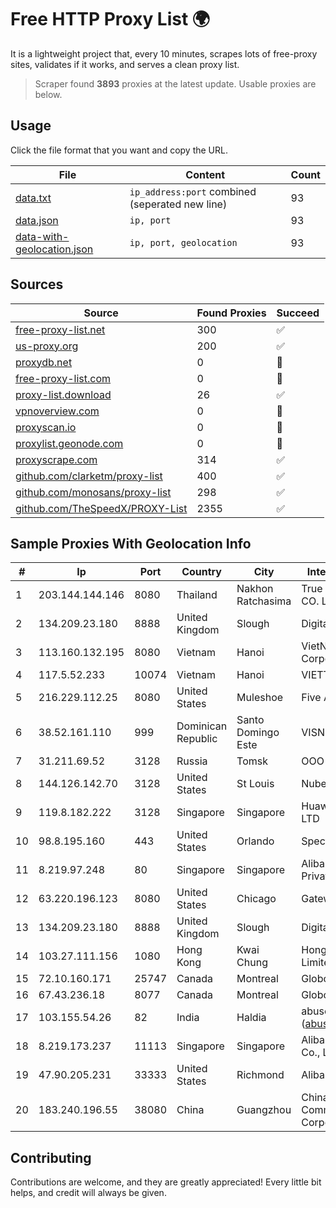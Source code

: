 
# Free HTTP Proxy List 🌍

It is a lightweight project that, every 10 minutes, scrapes lots of free-proxy sites, validates if it works, and serves a clean proxy list.


> Scraper found **3893** proxies at the latest update. Usable proxies are below.

## Usage

Click the file format that you want and copy the URL.


|File|Content|Count|
|----|-------|-----|
|[data.txt](https://raw.githubusercontent.com/themiralay/Proxy-List-World/master/data.txt)|`ip_address:port` combined (seperated new line)|93|
|[data.json](https://raw.githubusercontent.com/themiralay/Proxy-List-World/master/data.json)|`ip, port`|93|
|[data-with-geolocation.json](https://raw.githubusercontent.com/themiralay/Proxy-List-World/master/data-with-geolocation.json)|`ip, port, geolocation`|93|

## Sources

|Source|Found Proxies|Succeed|
|------|-------------|-------|
|[free-proxy-list.net](https://free-proxy-list.net)|300|✅|
|[us-proxy.org](https://www.us-proxy.org)|200|✅|
|[proxydb.net](http://proxydb.net)|0|🚫|
|[free-proxy-list.com](https://free-proxy-list.com/?page=&port=&type%5B%5D=http&type%5B%5D=https&up_time=0&search=Search)|0|🚫|
|[proxy-list.download](https://www.proxy-list.download/HTTP)|26|✅|
|[vpnoverview.com](https://vpnoverview.com/privacy/anonymous-browsing/free-proxy-servers)|0|🚫|
|[proxyscan.io](https://www.proxyscan.io)|0|🚫|
|[proxylist.geonode.com](https://proxylist.geonode.com/api/proxy-list?limit=300&page=1&sort_by=lastChecked&sort_type=desc&protocols=http,https)|0|🚫|
|[proxyscrape.com](https://api.proxyscrape.com/v2/?request=displayproxies&protocol=http&timeout=10000&country=all&ssl=all&anonymity=all)|314|✅|
|[github.com/clarketm/proxy-list](https://raw.githubusercontent.com/clarketm/proxy-list/master/proxy-list-raw.txt)|400|✅|
|[github.com/monosans/proxy-list](https://raw.githubusercontent.com/monosans/proxy-list/main/proxies/http.txt)|298|✅|
|[github.com/TheSpeedX/PROXY-List](https://raw.githubusercontent.com/TheSpeedX/PROXY-List/master/http.txt)|2355|✅|


## Sample Proxies With Geolocation Info

|#|Ip|Port|Country|City|Internet Service Provider|
|-|--|----|-------|----|-------------------------|
|1|203.144.144.146|8080|Thailand|Nakhon Ratchasima|True Internet Corporation CO. Ltd.|
|2|134.209.23.180|8888|United Kingdom|Slough|DigitalOcean, LLC|
|3|113.160.132.195|8080|Vietnam|Hanoi|VietNam Post and Telecom Corporation|
|4|117.5.52.233|10074|Vietnam|Hanoi|VIETTEL|
|5|216.229.112.25|8080|United States|Muleshoe|Five Area Systems, LLC|
|6|38.52.161.110|999|Dominican Republic|Santo Domingo Este|VISNETWORK SRL|
|7|31.211.69.52|3128|Russia|Tomsk|OOO NETCOM|
|8|144.126.142.70|3128|United States|St Louis|Nubes, LLC|
|9|119.8.182.222|3128|Singapore|Singapore|Huawei International Pte. LTD|
|10|98.8.195.160|443|United States|Orlando|Spectrum|
|11|8.219.97.248|80|Singapore|Singapore|Alibaba Cloud (Singapore) Private Limited|
|12|63.220.196.123|8080|United States|Chicago|Gateway Communications|
|13|134.209.23.180|8888|United Kingdom|Slough|DigitalOcean, LLC|
|14|103.27.111.156|1080|Hong Kong|Kwai Chung|Hong Kong San Ai Net Int'l Limited|
|15|72.10.160.171|25747|Canada|Montreal|GloboTech Communications|
|16|67.43.236.18|8077|Canada|Montreal|GloboTech Communications|
|17|103.155.54.26|82|India|Haldia|abuse-mailbox: (abuse@pegasuswave.com)|
|18|8.219.173.237|11113|Singapore|Singapore|Alibaba (US) Technology Co., Ltd.|
|19|47.90.205.231|33333|United States|Richmond|Alibaba.com LLC|
|20|183.240.196.55|38080|China|Guangzhou|China Mobile Communications Corporation|



## Contributing

Contributions are welcome, and they are greatly appreciated! Every
little bit helps, and credit will always be given.

